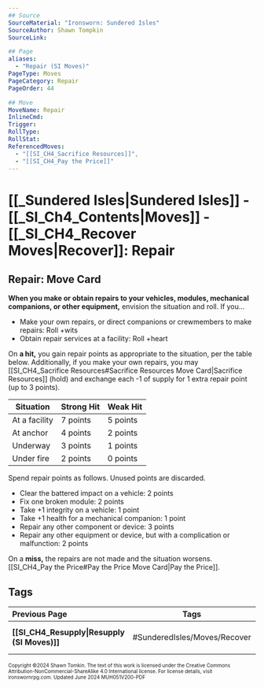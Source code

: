 ```yaml
---
## Source
SourceMaterial: "Ironsworn: Sundered Isles"
SourceAuthor: Shawn Tompkin
SourceLink: 

## Page
aliases: 
  - "Repair (SI Moves)"
PageType: Moves
PageCategory: Repair
PageOrder: 44

## Move
MoveName: Repair
InlineCmd: 
Trigger: 
RollType: 
RollStat: 
ReferencedMoves:
  - "[[SI_CH4_Sacrifice Resources]]",
  - "[[SI_CH4_Pay the Price]]"
---
```

# [[_Sundered Isles|Sundered Isles]] - [[_SI_Ch4_Contents|Moves]] - [[_SI_CH4_Recover Moves|Recover]]: Repair
## Repair: Move Card
**When you make or obtain repairs to your vehicles, modules, mechanical companions, or other equipment,** envision the situation and roll. If you…
- Make your own repairs, or direct companions or crewmembers to make repairs: Roll +wits
- Obtain repair services at a facility: Roll +heart

On **a hit,** you gain repair points as appropriate to the situation, per the table below. Additionally, if you make your own repairs, you may [[SI_CH4_Sacrifice Resources#Sacrifice Resources Move Card|Sacrifice Resources]] (hold) and exchange each -1 of supply for 1 extra repair point (up to 3 points).

| Situation | Strong Hit | Weak Hit |
| --- | --- | --- |
| At a facility | 7 points | 5 points |
| At anchor | 4 points | 2 points |
| Underway | 3 points | 1 points |
| Under fire | 2 points | 0 points |

Spend repair points as follows. Unused points are discarded.
- Clear the battered impact on a vehicle: 2 points
- Fix one broken module: 2 points
- Take +1 integrity on a vehicle: 1 point
- Take +1 health for a mechanical companion: 1 point
- Repair any other component or device: 3 points
- Repair any other equipment or device, but with a complication or malfunction: 2 points

On a **miss,** the repairs are not made and the situation worsens. [[SI_CH4_Pay the Price#Pay the Price Move Card|Pay the Price]].

## Tags

| Previous Page | Tags | Next Section |
| :--- | :---: | ---: |
| **[[SI_CH4_Resupply\|Resupply (SI Moves)]]** | #SunderedIsles/Moves/Recover | **[[_SI_CH4_Threshold Moves\|Threshold Moves (SI)]]** |

<font size=-2>Copyright ©2024 Shawn Tomkin. The text of this work is licensed under the Creative Commons Attribution-NonCommercial-ShareAlike 4.0 International license. For license details, visit ironswornrpg.com. Updated June 2024 MUH051V200-PDF</font>